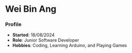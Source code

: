 # Wei Bin Ang
### Profile
- **Started**: 18/08/2024
- **Role**: Junior Software Developer
- **Hobbies**: Coding, Learning Arduino, and Playing Games
